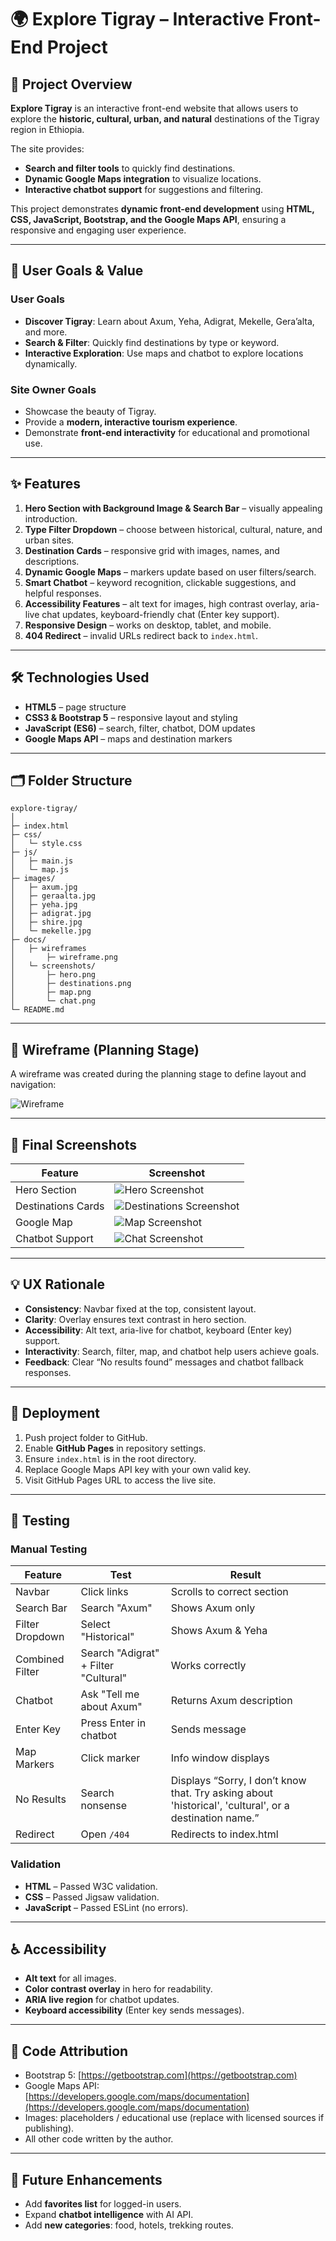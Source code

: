 # 🌍 Explore Tigray – Interactive Front-End Project

## 📖 Project Overview

**Explore Tigray** is an interactive front-end website that allows users to explore the **historic, cultural, urban, and natural** destinations of the Tigray region in Ethiopia.

The site provides:

- **Search and filter tools** to quickly find destinations.
- **Dynamic Google Maps integration** to visualize locations.
- **Interactive chatbot support** for suggestions and filtering.

This project demonstrates **dynamic front-end development** using **HTML, CSS, JavaScript, Bootstrap, and the Google Maps API**, ensuring a responsive and engaging user experience.

---

## 🎯 User Goals & Value

### User Goals

- **Discover Tigray**: Learn about Axum, Yeha, Adigrat, Mekelle, Gera’alta, and more.
- **Search & Filter**: Quickly find destinations by type or keyword.
- **Interactive Exploration**: Use maps and chatbot to explore locations dynamically.

### Site Owner Goals

- Showcase the beauty of Tigray.
- Provide a **modern, interactive tourism experience**.
- Demonstrate **front-end interactivity** for educational and promotional use.

---

## ✨ Features

1. **Hero Section with Background Image & Search Bar** – visually appealing introduction.
2. **Type Filter Dropdown** – choose between historical, cultural, nature, and urban sites.
3. **Destination Cards** – responsive grid with images, names, and descriptions.
4. **Dynamic Google Maps** – markers update based on user filters/search.
5. **Smart Chatbot** – keyword recognition, clickable suggestions, and helpful responses.
6. **Accessibility Features** – alt text for images, high contrast overlay, aria-live chat updates, keyboard-friendly chat (Enter key support).
7. **Responsive Design** – works on desktop, tablet, and mobile.
8. **404 Redirect** – invalid URLs redirect back to `index.html`.

---

## 🛠 Technologies Used

- **HTML5** – page structure
- **CSS3 & Bootstrap 5** – responsive layout and styling
- **JavaScript (ES6)** – search, filter, chatbot, DOM updates
- **Google Maps API** – maps and destination markers

---

## 🗂 Folder Structure

```
explore-tigray/
│
├─ index.html
├─ css/
│   └─ style.css
├─ js/
│   ├─ main.js
│   └─ map.js
├─ images/
│   ├─ axum.jpg
│   ├─ geraalta.jpg
│   ├─ yeha.jpg
│   ├─ adigrat.jpg
│   ├─ shire.jpg
│   └─ mekelle.jpg
├─ docs/
│   ├─ wireframes
│       ├─ wireframe.png
│   └─ screenshots/
│       ├─ hero.png
│       ├─ destinations.png
│       ├─ map.png
│       └─ chat.png
└─ README.md
```

---

## 🎨 Wireframe (Planning Stage)

A wireframe was created during the planning stage to define layout and navigation:

![Wireframe](docs/wireframes/wireframe.png)

---

## 📸 Final Screenshots

| Feature            | Screenshot                                                    |
| ------------------ | ------------------------------------------------------------- |
| Hero Section       | ![Hero Screenshot](docs/screenshots/hero.png)                 |
| Destinations Cards | ![Destinations Screenshot](docs/screenshots/destinations.png) |
| Google Map         | ![Map Screenshot](docs/screenshots/map.png)                   |
| Chatbot Support    | ![Chat Screenshot](docs/screenshots/chat.png)                 |

---

## 💡 UX Rationale

- **Consistency**: Navbar fixed at the top, consistent layout.
- **Clarity**: Overlay ensures text contrast in hero section.
- **Accessibility**: Alt text, aria-live for chatbot, keyboard (Enter key) support.
- **Interactivity**: Search, filter, map, and chatbot help users achieve goals.
- **Feedback**: Clear “No results found” messages and chatbot fallback responses.

---

## 🚀 Deployment

1. Push project folder to GitHub.
2. Enable **GitHub Pages** in repository settings.
3. Ensure `index.html` is in the root directory.
4. Replace Google Maps API key with your own valid key.
5. Visit GitHub Pages URL to access the live site.

---

## 🧪 Testing

### Manual Testing

| Feature         | Test                                 | Result                                                                                                 |
| --------------- | ------------------------------------ | ------------------------------------------------------------------------------------------------------ |
| Navbar          | Click links                          | Scrolls to correct section                                                                             |
| Search Bar      | Search "Axum"                        | Shows Axum only                                                                                        |
| Filter Dropdown | Select "Historical"                  | Shows Axum & Yeha                                                                                      |
| Combined Filter | Search "Adigrat" + Filter "Cultural" | Works correctly                                                                                        |
| Chatbot         | Ask "Tell me about Axum"             | Returns Axum description                                                                               |
| Enter Key       | Press Enter in chatbot               | Sends message                                                                                          |
| Map Markers     | Click marker                         | Info window displays                                                                                   |
| No Results      | Search nonsense                      | Displays “Sorry, I don’t know that. Try asking about 'historical', 'cultural', or a destination name.” |
| Redirect        | Open `/404`                          | Redirects to index.html                                                                                |

### Validation

- **HTML** – Passed W3C validation.
- **CSS** – Passed Jigsaw validation.
- **JavaScript** – Passed ESLint (no errors).

---

## ♿ Accessibility

- **Alt text** for all images.
- **Color contrast overlay** in hero for readability.
- **ARIA live region** for chatbot updates.
- **Keyboard accessibility** (Enter key sends messages).

---

## 🙌 Code Attribution

- Bootstrap 5: [https://getbootstrap.com](https://getbootstrap.com)
- Google Maps API: [https://developers.google.com/maps/documentation](https://developers.google.com/maps/documentation)
- Images: placeholders / educational use (replace with licensed sources if publishing).
- All other code written by the author.

---

## 🔮 Future Enhancements

- Add **favorites list** for logged-in users.
- Expand **chatbot intelligence** with AI API.
- Add **new categories**: food, hotels, trekking routes.
